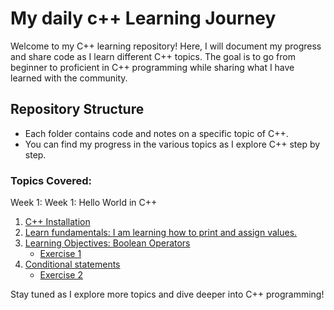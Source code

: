 # My daily c++ Learning Journey

Welcome to my C++ learning repository! Here, I will document my progress and share code as I learn different C++ topics. The goal is to go from beginner to proficient in C++ programming while sharing what I have learned with the community.

## Repository Structure
- Each folder contains code and notes on a specific topic of C++.
- You can find my progress in the various topics as I explore C++ step by step.

### Topics Covered:
Week 1: Week 1: Hello World in C++
1. [C++ Installation](https://github.com/Jalilnkh/my-daily-cplusplus-learning-journey/wiki/Using-C---on-Linux-in-VS-Code)
2. [Learn fundamentals: I am learning how to print and assign values. ](https://github.com/Jalilnkh/my-daily-cplusplus-learning-journey/blob/main/Week%201%3A%20Hello%20World%20in%20C%2B%2B/exercise_1.cpp)
3. [Learning Objectives: Boolean Operators](https://github.com/Jalilnkh/my-daily-cplusplus-learning-journey/blob/main/Week%201%3A%20Hello%20World%20in%20C%2B%2B/boolean_operators.cpp)
    - [Exercise 1](https://github.com/Jalilnkh/my-daily-cplusplus-learning-journey/blob/main/Week%201%3A%20Hello%20World%20in%20C%2B%2B/exercise_1.cpp)
5. [Conditional statements ](https://github.com/Jalilnkh/my-daily-cplusplus-learning-journey/blob/main/Week%201%3A%20Hello%20World%20in%20C%2B%2B/conditionals.cpp)
   - [Exercise 2](https://github.com/Jalilnkh/my-daily-cplusplus-learning-journey/blob/main/Week%201%3A%20Hello%20World%20in%20C%2B%2B/exersice_2.cpp)

Stay tuned as I explore more topics and dive deeper into C++ programming!
